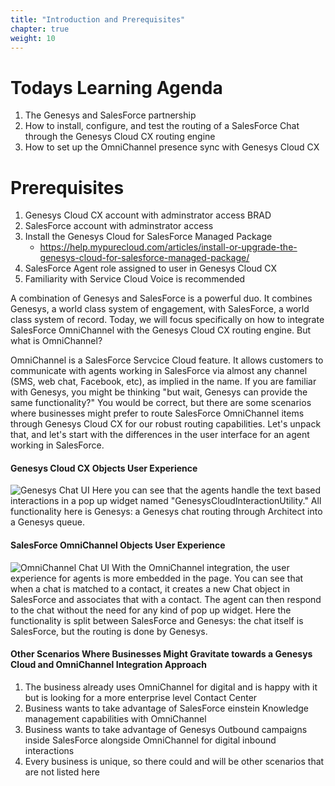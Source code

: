 ```yaml
---
title: "Introduction and Prerequisites"
chapter: true
weight: 10
---
```


# Todays Learning Agenda
1. The Genesys and SalesForce partnership
2. How to install, configure, and test the routing of a SalesForce Chat through the Genesys Cloud CX routing engine
3. How to set up the OmniChannel presence sync with Genesys Cloud CX

# Prerequisites
1. Genesys Cloud CX account with adminstrator access BRAD
2. SalesForce account with adminstrator access
3. Install the Genesys Cloud for SalesForce Managed Package
    - https://help.mypurecloud.com/articles/install-or-upgrade-the-genesys-cloud-for-salesforce-managed-package/
4. SalesForce Agent role assigned to user in Genesys Cloud CX
5. Familiarity with Service Cloud Voice is recommended

A combination of Genesys and SalesForce is a powerful duo. It combines Genesys, a world class system of engagement, with SalesForce, a world class system of record. Today, we will focus specifically on how to integrate SalesForce OmniChannel with the Genesys Cloud CX routing engine. But what is OmniChannel? 

OmniChannel is a SalesForce Servcice Cloud feature. It allows customers to communicate with agents working in SalesForce via almost any channel (SMS, web chat, Facebook, etc), as implied in the name. If you are familiar with Genesys, you might be thinking "but wait, Genesys can provide the same functionality?" You would be correct, but there are some scenarios where businesses might prefer to route SalesForce OmniChannel items through Genesys Cloud CX for our robust routing capabilities. Let's unpack that, and let's start with the differences in the user interface for an agent working in SalesForce.

#### Genesys Cloud CX Objects User Experience
![Genesys Chat UI](/images/genesysChatUI.jpg)
Here you can see that the agents handle the text based interactions in a pop up widget named "GenesysCloudInteractionUtility." All functionality here is Genesys: a Genesys chat routing through Architect into a Genesys queue.

#### SalesForce OmniChannel Objects User Experience
![OmniChannel Chat UI](/images/omniChannelChatUI.jpg)
With the OmniChannel integration, the user experience for agents is more embedded in the page. You can see that when a chat is matched to a contact, it creates a new Chat object in SalesForce and associates that with a contact. The agent can then respond to the chat without the need for any kind of pop up widget. Here the functionality is split between SalesForce and Genesys: the chat itself is SalesForce, but the routing is done by Genesys.

#### Other Scenarios Where Businesses Might Gravitate towards a Genesys Cloud and OmniChannel Integration Approach
1. The business already uses OmniChannel for digital and is happy with it but is looking for a more enterprise level Contact Center
2. Business wants to take advantage of SalesForce einstein Knowledge management capabilities with OmniChannel
3. Business wants to take advantage of Genesys Outbound campaigns inside SalesForce alongside OmniChannel for digital inbound interactions
4. Every business is unique, so there could and will be other scenarios that are not listed here

